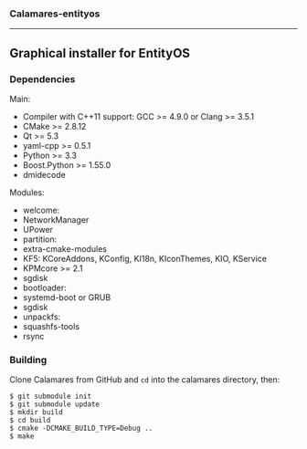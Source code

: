### Calamares-entityos
--------
## Graphical installer for EntityOS ##
### Dependencies

Main:
* Compiler with C++11 support: GCC >= 4.9.0 or Clang >= 3.5.1
* CMake >= 2.8.12
* Qt >= 5.3
* yaml-cpp >= 0.5.1
* Python >= 3.3
* Boost.Python >= 1.55.0
* dmidecode

Modules:
* welcome:
 * NetworkManager
 * UPower
* partition:
 * extra-cmake-modules
 * KF5: KCoreAddons, KConfig, KI18n, KIconThemes, KIO, KService
 * KPMcore >= 2.1
 * sgdisk
* bootloader:
 * systemd-boot or GRUB
 * sgdisk
* unpackfs:
 * squashfs-tools
 * rsync

### Building
Clone Calamares from GitHub and `cd` into the calamares directory, then:
```
$ git submodule init
$ git submodule update
$ mkdir build
$ cd build
$ cmake -DCMAKE_BUILD_TYPE=Debug ..
$ make
```